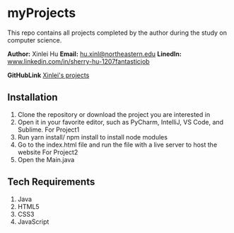 # myProjects

This repo contains all projects completed by the author during the study on computer science.

**Author:**
Xinlei Hu
**Email:**
hu.xinl@northeastern.edu
**LinedIn:**
www.linkedin.com/in/sherry-hu-1207fantasticjob

**GitHubLink**
[Xinlei's projects](https://github.com/XinleiSherry/myProjects)

## Installation

1. Clone the repository or download the project you are interested in
2. Open it in your favorite editor, such as PyCharm, IntelliJ, VS Code, and Sublime.
   For Project1
3. Run yarn install/ npm install to install node modules
4. Go to the index.html file and run the file with a live server to host the website
   For Project2
5. Open the Main.java

## Tech Requirements

1. Java
2. HTML5
3. CSS3
4. JavaScript
